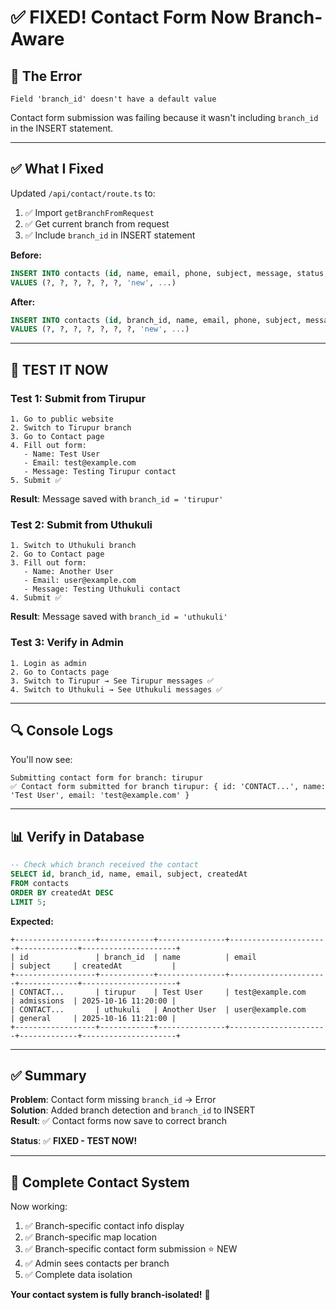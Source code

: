 # ✅ FIXED! Contact Form Now Branch-Aware

## 🔴 **The Error**
```
Field 'branch_id' doesn't have a default value
```

Contact form submission was failing because it wasn't including `branch_id` in the INSERT statement.

---

## ✅ **What I Fixed**

Updated `/api/contact/route.ts` to:
1. ✅ Import `getBranchFromRequest`
2. ✅ Get current branch from request
3. ✅ Include `branch_id` in INSERT statement

**Before:**
```sql
INSERT INTO contacts (id, name, email, phone, subject, message, status, ...)
VALUES (?, ?, ?, ?, ?, ?, 'new', ...)
```

**After:**
```sql
INSERT INTO contacts (id, branch_id, name, email, phone, subject, message, status, ...)
VALUES (?, ?, ?, ?, ?, ?, ?, 'new', ...)
```

---

## 🧪 **TEST IT NOW**

### **Test 1: Submit from Tirupur**
```
1. Go to public website
2. Switch to Tirupur branch
3. Go to Contact page
4. Fill out form:
   - Name: Test User
   - Email: test@example.com
   - Message: Testing Tirupur contact
5. Submit ✅
```

**Result**: Message saved with `branch_id = 'tirupur'`

### **Test 2: Submit from Uthukuli**
```
1. Switch to Uthukuli branch
2. Go to Contact page
3. Fill out form:
   - Name: Another User
   - Email: user@example.com
   - Message: Testing Uthukuli contact
4. Submit ✅
```

**Result**: Message saved with `branch_id = 'uthukuli'`

### **Test 3: Verify in Admin**
```
1. Login as admin
2. Go to Contacts page
3. Switch to Tirupur → See Tirupur messages ✅
4. Switch to Uthukuli → See Uthukuli messages ✅
```

---

## 🔍 **Console Logs**

You'll now see:
```
Submitting contact form for branch: tirupur
✅ Contact form submitted for branch tirupur: { id: 'CONTACT...', name: 'Test User', email: 'test@example.com' }
```

---

## 📊 **Verify in Database**

```sql
-- Check which branch received the contact
SELECT id, branch_id, name, email, subject, createdAt 
FROM contacts 
ORDER BY createdAt DESC 
LIMIT 5;
```

**Expected:**
```
+------------------+------------+---------------+----------------------+-------------+---------------------+
| id               | branch_id  | name          | email                | subject     | createdAt           |
+------------------+------------+---------------+----------------------+-------------+---------------------+
| CONTACT...       | tirupur    | Test User     | test@example.com     | admissions  | 2025-10-16 11:20:00 |
| CONTACT...       | uthukuli   | Another User  | user@example.com     | general     | 2025-10-16 11:21:00 |
+------------------+------------+---------------+----------------------+-------------+---------------------+
```

---

## ✅ **Summary**

**Problem**: Contact form missing `branch_id` → Error  
**Solution**: Added branch detection and `branch_id` to INSERT  
**Result**: ✅ Contact forms now save to correct branch

**Status**: ✅ **FIXED - TEST NOW!**

---

## 🎉 **Complete Contact System**

Now working:
1. ✅ Branch-specific contact info display
2. ✅ Branch-specific map location
3. ✅ Branch-specific contact form submission ⭐ NEW
4. ✅ Admin sees contacts per branch
5. ✅ Complete data isolation

**Your contact system is fully branch-isolated!** 🚀

